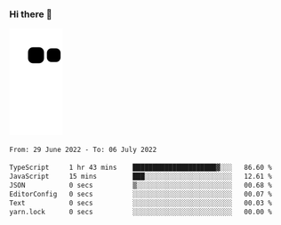 ### Hi there 👋
![Alt text](https://raw.githubusercontent.com/romain22222/romain22222/output/github-contribution-grid-snake.svg)

<!--START_SECTION:waka-->

```text
From: 29 June 2022 - To: 06 July 2022

TypeScript     1 hr 43 mins    █████████████████████▓░░░   86.60 %
JavaScript     15 mins         ███░░░░░░░░░░░░░░░░░░░░░░   12.61 %
JSON           0 secs          ▒░░░░░░░░░░░░░░░░░░░░░░░░   00.68 %
EditorConfig   0 secs          ░░░░░░░░░░░░░░░░░░░░░░░░░   00.07 %
Text           0 secs          ░░░░░░░░░░░░░░░░░░░░░░░░░   00.03 %
yarn.lock      0 secs          ░░░░░░░░░░░░░░░░░░░░░░░░░   00.00 %
```

<!--END_SECTION:waka-->
<!--
**romain22222/romain22222** is a ✨ _special_ ✨ repository because its `README.md` (this file) appears on your GitHub profile.

Here are some ideas to get you started:

- 🔭 I’m currently working on ...
- 🌱 I’m currently learning ...
- 👯 I’m looking to collaborate on ...
- 🤔 I’m looking for help with ...
- 💬 Ask me about ...
- 📫 How to reach me: ...
- 😄 Pronouns: ...
- ⚡ Fun fact: ...
-->
